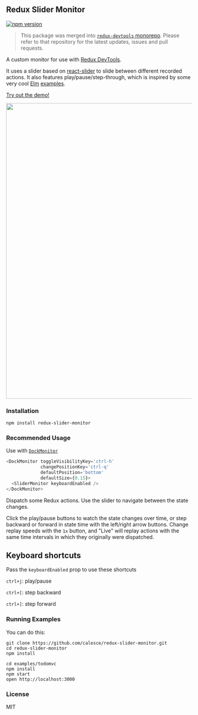 ## Redux Slider Monitor

[![npm version](https://img.shields.io/npm/v/redux-slider-monitor.svg?style=flat-square)](https://www.npmjs.com/package/redux-slider-monitor)

> This package was merged into [`redux-devtools` monorepo](https://github.com/reduxjs/redux-devtools). Please refer to that repository for the latest updates, issues and pull requests.

A custom monitor for use with [Redux DevTools](https://github.com/gaearon/redux-devtools).

It uses a slider based on [react-slider](https://github.com/mpowaga/react-slider) to slide between different recorded actions. It also features play/pause/step-through, which is inspired by some very cool [Elm](http://elm-lang.org/) [examples](http://elm-lang.org/blog/time-travel-made-easy).

[Try out the demo!](https://calesce.github.io/redux-slider-monitor/?debug_session=123)

<image src="https://s3.amazonaws.com/f.cl.ly/items/1I3P222C3N2R1M2y1K3b/Screen%20Recording%202015-12-22%20at%2007.20%20PM.gif?v=1b6267e7" width='800'>

### Installation

```npm install redux-slider-monitor```

### Recommended Usage

Use with [`DockMonitor`](https://github.com/gaearon/redux-devtools-dock-monitor)
```javascript
<DockMonitor toggleVisibilityKey='ctrl-h'
             changePositionKey='ctrl-q'
             defaultPosition='bottom'
             defaultSize={0.15}>
  <SliderMonitor keyboardEnabled />
</DockMonitor>
```

Dispatch some Redux actions. Use the slider to navigate between the state changes.

Click the play/pause buttons to watch the state changes over time, or step backward or forward in state time with the left/right arrow buttons. Change replay speeds with the ```1x``` button, and "Live" will replay actions with the same time intervals in which they originally were dispatched.

## Keyboard shortcuts

Pass the ```keyboardEnabled``` prop to use these shortcuts

```ctrl+j```: play/pause

```ctrl+[```: step backward

```ctrl+]```: step forward


### Running Examples

You can do this:

```
git clone https://github.com/calesce/redux-slider-monitor.git
cd redux-slider-monitor
npm install

cd examples/todomvc
npm install
npm start
open http://localhost:3000
```

### License

MIT
